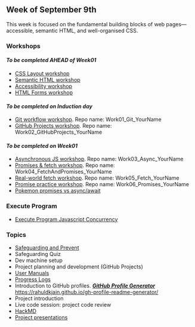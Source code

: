 ## Week of September 9th

This week is focused on the fundamental building blocks of web pages—accessible, semantic HTML, and well-organised CSS.

### Workshops

#### _To be completed AHEAD of Week01_

- [CSS Layout workshop](/workshops/css-layout/)
- [Semantic HTML workshop](/workshops/semantic-html/)
- [Accessibility workshop](/workshops/learn-a11y/)
- [HTML Forms workshop](/workshops/html-forms/)

#### _To be completed on Induction day_

- [Git workflow workshop](/workshops/git-workflow/). Repo name: Work01_Git_YourName
- [GitHub Projects workshop](/workshops/github-projects). Repo name: Work02_GitHubProjects_YourName

#### _To be completed on Week01_

- [Asynchronous JS workshop](/workshops/functions-callbacks-async/). Repo name: Work03_Async_YourName
- [Promises & fetch workshop](/workshops/learn-fetch/). Repo name: Work04_FetchAndPromises_YourName
- [Real-world fetch workshop](/workshops/real-world-fetch). Repo name: Work05_Fetch_YourName
- [Promise practice workshop](/workshops/promise-practice/). Repo name: Work06_Promises_YourName
- [Pokemon promises vs async/await](https://www.notion.so/Pokemon-promises-vs-async-await-57fc5bf0bcd348d392d48ed5bca3980d?pvs=21)

### Execute Program
- [Execute Program Javascript Concurrency](https://www.executeprogram.com/courses/javascript-concurrency)

### Topics

- [Safeguarding and Prevent](https://docs.google.com/presentation/d/1SbZchQ8f_VH6r1gjwk8kyZjG2csl0nBamuz6Eaoa8FQ/edit#slide=id.g2da7c98d7e9_0_0)
- Safeguarding Quiz
- Dev machine setup
- Project planning and development (GitHub Projects)
- [User Manuals](https://github.com/fac30/User-Manuals)
- [Progress Logs](https://github.com/fac30/Progress-Log)
- Introduction to GitHub profiles.
  _**[GitHub Profile Generator](https://rahuldkjain.github.io/gh-profile-readme-generator/)**_
  https://rahuldkjain.github.io/gh-profile-readme-generator/
- Project introduction
- Live code session: project code review
- [HackMD](https://hackmd.io/)
- [Project presentations](https://foundersandcoders.notion.site/Project-presentations-d8787b65e78a4314b62475552e7989e9)

